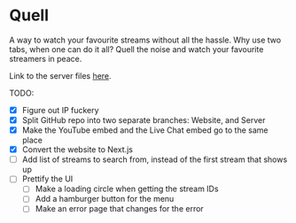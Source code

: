 # Quell

A way to watch your favourite streams without all the hassle. Why use two tabs, when one can do it all? 
Quell the noise and watch your favourite streamers in peace.

Link to the server files [here](https://github.com/BazTeeVee/QuellServer).

TODO:
- [x] Figure out IP fuckery
- [x] Split GitHub repo into two separate branches: Website, and Server
- [x] Make the YouTube embed and the Live Chat embed go to the same place
- [x] Convert the website to Next.js
- [ ] Add list of streams to search from, instead of the first stream that shows up
- [ ] Prettify the UI
  - [ ] Make a loading circle when getting the stream IDs
  - [ ] Add a hamburger button for the menu
  - [ ] Make an error page that changes for the error